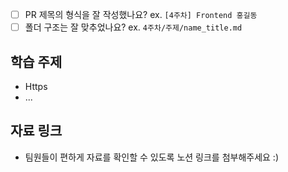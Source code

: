- [ ] PR 제목의 형식을 잘 작성했나요? ex. `[4주차] Frontend 홍길동` 
- [ ] 폴더 구조는 잘 맞추었나요? ex. `4주차/주제/name_title.md`

## 학습 주제
- Https
- ...

## 자료 링크
- 팀원들이 편하게 자료를 확인할 수 있도록 노션 링크를 첨부해주세요 :)




 

